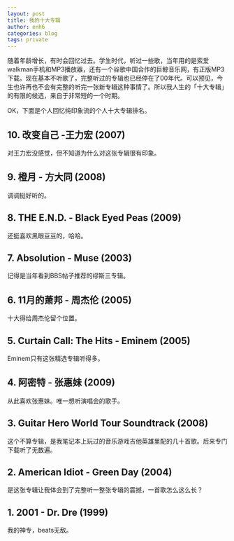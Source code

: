 ```yaml
---
layout: post
title: 我的十大专辑
author: enh6
categories: blog
tags: private
---
```


随着年龄增长，有时会回忆过去。学生时代，听过一些歌，当年用的是索爱walkman手机和MP3播放器，还有一个谷歌中国合作的巨鲸音乐网，有正版MP3下载。现在基本不听歌了，完整听过的专辑也已经停在了00年代。可以预见，今生也许再也不会有完整的听完一张新专辑这种事情了。所以我人生的「十大专辑」的有限的候选，来自于非常短的一个时期。

OK，下面是个人回忆纯印象流的个人十大专辑排名。

## 10. 改变自己 -王力宏 (2007)

对王力宏没感觉，但不知道为什么对这张专辑很有印象。

## 9. 橙月 - 方大同 (2008)

调调挺好听的。

## 8. THE E.N.D. - Black Eyed Peas (2009)

还挺喜欢黑眼豆豆的，哈哈。

## 7. Absolution - Muse (2003)

记得是当年看到BBS帖子推荐的缪斯三专辑。

## 6. 11月的萧邦 - 周杰伦 (2005)

十大得给周杰伦留个位置。

## 5. Curtain Call: The Hits - Eminem (2005)

Eminem只有这张精选专辑听得多。

## 4. 阿密特 - 张惠妹 (2009)

从此喜欢张惠妹。唯一想听演唱会的歌手。

## 3. Guitar Hero World Tour Soundtrack (2008)

这个不算专辑，是我笔记本上玩过的音乐游戏吉他英雄里配的几十首歌。后来专门下载听了无数遍。

## 2. American Idiot - Green Day (2004)

是这张专辑让我体会到了完整听一整张专辑的震撼，一首歌怎么这么长？

## 1. 2001 - Dr. Dre (1999)

我的神专，beats无敌。
